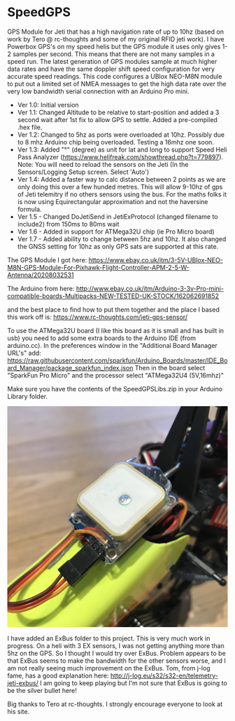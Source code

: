 # SpeedGPS
GPS Module for Jeti that has a high navigation rate of up to 10hz (based on work by Tero @ rc-thoughts and some of my original RFID jeti work). I have Powerbox GPS's on my speed helis but the GPS module it uses only gives 1-2 samples per second. This means that there are not many samples in a speed run. The latest generation of GPS modules sample at much higher data rates and have the same doppler shift speed configuration for very accurate speed readings. This code configures a UBlox NEO-M8N module to put out a limited set of NMEA messages to get the high data rate over the very low bandwidth serial connection with an Arduino Pro mini. 

* Ver 1.0: Initial version
* Ver 1.1: Changed Altitude to be relative to start-position and added a 3 second wait after 1st fix to allow GPS to settle. Added a pre-compiled .hex file.
* Ver 1.2: Changed to 5hz as ports were overloaded at 10hz. Possibly due to 8 mhz Arduino chip being overloaded. Testing a 16mhz one soon. 
* Ver 1.3: Added "°" (degree) as unit for lat and long to support Speed Heli Pass Analyzer (https://www.helifreak.com/showthread.php?t=779897). Note: You will need to reload the sensors on the Jeti (In the Sensors/Logging Setup screen. Select 'Auto')
* Ver 1.4: Added a faster way to calc distance between 2 points as we are only doing this over a few hunded metres. This will allow 9-10hz of gps of Jeti telemitry if no others sensors using the bus. For the maths folks it is now using Equirectangular approximation and not the haversine formula.
* Ver 1.5 - Changed DoJetiSend in JetiExProtocol (changed filename to include2) from 150ms to 80ms wait
* Ver 1.6 - Added in support for ATMega32U chip (ie Pro Micro board)
* Ver 1.7 - Added ability to change between 5hz and 10hz. It also changed the GNSS setting for 10hz as only GPS sats are supported at this rate.  


The GPS Module I got here:
https://www.ebay.co.uk/itm/3-5V-UBlox-NEO-M8N-GPS-Module-For-Pixhawk-Flight-Controller-APM-2-5-W-Antenna/20208032531

The Arduino from here:
http://www.ebay.co.uk/itm/Arduino-3-3v-Pro-mini-compatible-boards-Multipacks-NEW-TESTED-UK-STOCK/162062691852
 
and the best place to find how to put them together and the place I based this work off is:
https://www.rc-thoughts.com/jeti-gps-sensor/

To use the ATMega32U board (I like this board as it is small and has built in usb) you need to add some extra boards to the Arduino IDE (from arduino.cc). In the preferences window in the "Additional Board Manager URL's" add: https://raw.githubusercontent.com/sparkfun/Arduino_Boards/master/IDE_Board_Manager/package_sparkfun_index.json
Then in the board select "SparkFun Pro Micro" and the processor select "ATMega32U4 (5V,16mhz)"

Make sure you have the contents of the SpeedGPSLibs.zip in your Arduino Library folder.

![alt text](https://github.com/AlCormack/SpeedGPS/blob/master/images/GPSModule.jpg "SpeedGPS on Gaui X3L")

I have added an ExBus folder to this project. This is very much work in progress. On a heli with 3 EX sensors, I was not getting anything more than 5hz on the GPS. So I thought I would try over ExBus. Problem appears to be that ExBus seems to make the bandwidth for the other sensors worse, and I am not really seeing much improvement on the ExBus. Tom, from j-log fame, has a good explanation here: http://j-log.eu/s32/s32-en/telemetry-jeti-exbus/ I am going to keep playing but I'm not sure that ExBus is going to be the silver bullet here!

Big thanks to Tero at rc-thoughts. I strongly encourage everyone to look at his site. 
